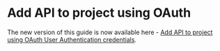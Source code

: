 # Add API to project using OAuth

<InlineAlert slots="text"/>

The new version of this guide is now available here - [Add API to project using OAuth User Authentication credentials](../services/services-add-api-oauth-user-authentication.md).